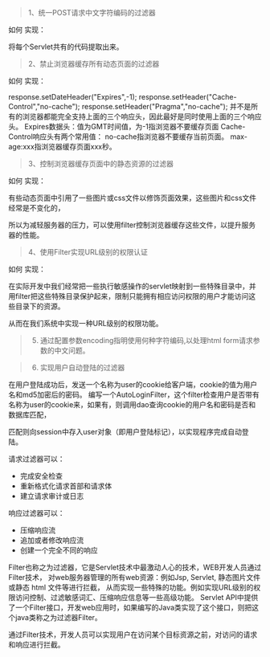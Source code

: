 > 1、统一POST请求中文字符编码的过滤器 

如何 实现：

将每个Servlet共有的代码提取出来。

> 2、禁止浏览器缓存所有动态页面的过滤器

如何 实现：

response.setDateHeader("Expires",-1);
response.setHeader("Cache-Control","no-cache"); 
response.setHeader("Pragma","no-cache"); 
并不是所有的浏览器都能完全支持上面的三个响应头，因此最好是同时使用上面的三个响应头。
Expires数据头：值为GMT时间值，为-1指浏览器不要缓存页面
Cache-Control响应头有两个常用值： 
no-cache指浏览器不要缓存当前页面。
max-age:xxx指浏览器缓存页面xxx秒。

> 3、控制浏览器缓存页面中的静态资源的过滤器

如何 实现：

有些动态页面中引用了一些图片或css文件以修饰页面效果，这些图片和css文件经常是不变化的，

所以为减轻服务器的压力，可以使用filter控制浏览器缓存这些文件，以提升服务器的性能。

> 4、使用Filter实现URL级别的权限认证

如何 实现：

在实际开发中我们经常把一些执行敏感操作的servlet映射到一些特殊目录中，并用filter把这些特殊目录保护起来，限制只能拥有相应访问权限的用户才能访问这些目录下的资源。

从而在我们系统中实现一种URL级别的权限功能。

> 5. 通过配置参数encoding指明使用何种字符编码,以处理html form请求参数的中文问题。



> 6. 实现用户自动登陆的过滤器

在用户登陆成功后，发送一个名称为user的cookie给客户端，cookie的值为用户名和md5加密后的密码。
编写一个AutoLoginFilter，这个filter检查用户是否带有名称为user的cookie来，如果有，则调用dao查询cookie的用户名和密码是否和数据库匹配，

匹配则向session中存入user对象（即用户登陆标记），以实现程序完成自动登陆。



请求过滤器可以：

- 完成安全检查
- 重新格式化请求首部和请求体
- 建立请求审计或日志

响应过滤器可以：

- 压缩响应流
- 追加或者修改响应流
- 创建一个完全不同的响应



Filter也称之为过滤器，它是Servlet技术中最激动人心的技术，WEB开发人员通过Filter技术，
对web服务器管理的所有web资源：例如Jsp, Servlet, 静态图片文件或静态 html 文件等进行拦截，
从而实现一些特殊的功能。例如实现URL级别的权限访问控制、过滤敏感词汇、压缩响应信息等一些高级功能。
Servlet API中提供了一个Filter接口，开发web应用时，如果编写的Java类实现了这个接口，则把这个java类称之为过滤器Filter。

通过Filter技术，开发人员可以实现用户在访问某个目标资源之前，对访问的请求和响应进行拦截。





































